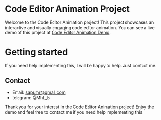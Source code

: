 # Code Editor Animation Project

Welcome to the Code Editor Animation project! This project showcases an interactive and visually engaging code editor animation. You can see a live demo of this project at [Code Editor Animation Demo](https://code-editor-anime.vercel.app/).

# Getting started

If you need help implementing this, I will be happy to help. Just contact me.

## Contact

- Email: sapumr@gmail.com
- telegram: @MhL_5

Thank you for your interest in the Code Editor Animation project! Enjoy the demo and feel free to contact me if you need help implementing this.
